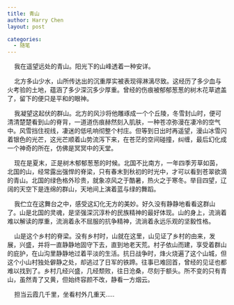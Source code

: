 ```yaml
---
title: 青山
author: Harry Chen
layout: post

categories:
  - 随笔
---
```


    我在遥望远处的青山。阳光下的山峰透着一种安详。

    北方多山少水，山所传达出的沉重厚实被表现得淋漓尽致。这经历了多少血与火考验的土地，蕴涵了多少深沉多少厚重。曾经的伤痕被郁郁葱葱的树木花草遮盖了，留下的便只是平和的眼神。

    我凝望这起伏的群山。北方的风沙将他雕琢成一个个丘陵，冬雪封山时，便可清清楚楚看到山的脊背，一道道伤痕赫然刻入肌肤，一种苍凉弥漫在凄冷的空气中。风雪挡住视线，凄迷的低吼响彻整个村庄。但等到日出时再遥望，漫山冰雪闪着银色的光芒，这光芒顺着山势流泻下来，在苍茫的空间碰撞，纠缠，最后幻化成一个神奇的所在，仿佛是冥冥中的天堂。

    现在是夏末，正是树木郁郁葱葱的时候。北国不比南方，一年四季芳草如茵，北国的山，经常露出强悍的脊梁，只有春末到秋初的时光中，才可以看到苍翠欲滴的青山。北国的绿色格外珍贵，就象凉风之于酷暑，热火之于寒冬。举目四望，辽阔的天空下是连绵的群山，天地间上演着蓝与绿的舞蹈。

    我伫立在这舞台之中，感受这幻化无方的美妙。好久没有静静地看看这群山了。山是北国的灵魂，是坚强深沉淳朴的民族精神的最好体现。山的身上，流淌着难以解读的厚重，流淌着永不屈服的抗争精神，流淌着永远乐观的坚毅性格。

    山是这个乡村的脊梁。没有乡村时，山就在这里，山见证了乡村的由来，发展，兴盛，并将一直静静地固守下去，直到地老天荒。村子依山而建，享受着群山的庇护，在山沟里静静地过着平淡的生活。抗日战争时，烽火烧遍了这个山城，但这个小山村独处僻静之处，却逃过了日军的铁蹄。往事已难回首，曾经的见证也都难以找到了。乡村几经兴盛，几经颓败，往日沧桑，尽刻于额头。所不变的只有青山，虽然青了又黄，但始终容颜不改，静看一方烟云。

    担当云霞几千里，坐看村外几重天…..
